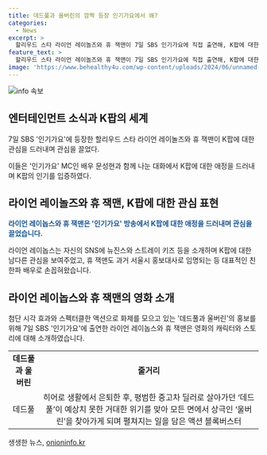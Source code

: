 ```yaml
---
title: 데드풀과 울버린의 깜짝 등장 인기가요에서 왜?
categories:
  - News
excerpt: >
  할리우드 스타 라이언 레이놀즈와 휴 잭맨이 7일 SBS 인기가요에 직접 출연해, K팝에 대한 관심을 드러내며 이목을 끌었다. 이들은 1위 후보인 뉴진스와 이영지 투어스를 직접 소개하고, 자신들이 출연한 데드풀과 울버린을 소개하기도 했다. 라이언 레이놀즈의 남다른 K팝 아티스트 관심과 휴 잭맨의 서울시 홍보대사 임명 경험 등도 화제다. 이들의 방송 출연은 데드풀과 울버린 홍보에도 기여할 것으로 기대된다.
feature_text: >
  할리우드 스타 라이언 레이놀즈와 휴 잭맨이 7일 SBS 인기가요에 직접 출연해, K팝에 대한 관심을 드러내며 이목을 끌었다. 이들은 1위 후보인 뉴진스와 이영지 투어스를 직접 소개하고, 자신들이 출연한 데드풀과 울버린을 소개하기도 했다. 라이언 레이놀즈의 남다른 K팝 아티스트 관심과 휴 잭맨의 서울시 홍보대사 임명 경험 등도 화제다. 이들의 방송 출연은 데드풀과 울버린 홍보에도 기여할 것으로 기대된다.
image: 'https://www.behealthy4u.com/wp-content/uploads/2024/06/unnamed-file.png'
---
```


<p><img src="https://www.behealthy4u.com/wp-content/uploads/2024/06/unnamed-file.png" alt="info 속보" /></p>

<h2 data-ke-size="size26">엔터테인먼트 소식과 K팝의 세계</h2>

<p data-ke-size="size16">7일 SBS '인기가요'에 등장한 할리우드 스타 라이언 레이놀즈와 휴 잭맨이 K팝에 대한 관심을 드러내며 관심을 끌었다.</p>

<p data-ke-size="size16">이들은 '인기가요' MC인 배우 문성현과 함께 나눈 대화에서 K팝에 대한 애정을 드러내며 K팝의 인기를 입증하였다.</p>

<h2 data-ke-size="size26">라이언 레이놀즈와 휴 잭맨, K팝에 대한 관심 표현</h2>

<p data-ke-size="size16"><b><span style="color: #1a5490;">라이언 레이놉스와 휴 잭맨은 '인기가요' 방송에서 K팝에 대한 애정을 드러내며 관심을 끌었습니다.</span></b></p>

<p data-ke-size="size16">라이언 레이놉스는 자신의 SNS에 뉴진스와 스트레이 키즈 등을 소개하며 K팝에 대한 남다른 관심을 보여주었고, 휴 잭맨도 과거 서울시 홍보대사로 임명되는 등 대표적인 친한파 배우로 손꼽혀왔습니다.</p>

<h2 data-ke-size="size26">라이언 레이놉스와 휴 잭맨의 영화 소개</h2>

<p data-ke-size="size16">첨단 시각 효과와 스펙터클한 액션으로 화제를 모으고 있는 '데드풀과 울버린'의 홍보를 위해 7일 SBS '인기가요'에 출연한 라이언 레이놉스와 휴 잭맨은 영화의 캐릭터와 스토리에 대해 소개하였습니다.</p>

<table>
    <tr>
        <td style="text-align: center; height: 17px;"><b>데드풀과 울버린</b></td>
        <td style="text-align: center; height: 17px;"><b>줄거리</b></td>
    </tr>
    <tr>
        <td style="text-align: center; height: 17px;">데드풀</td>
        <td style="text-align: center; height: 17px;">히어로 생활에서 은퇴한 후, 평범한 중고차 딜러로 살아가던 ‘데드풀’이 예상치 못한 거대한 위기를 맞아 모든 면에서 상극인 ‘울버린’을 찾아가게 되며 펼쳐지는 일을 담은 액션 블록버스터</td>
    </tr>
</table>
생생한 뉴스, <a href="https://onioninfo.kr" rel="dofollow">onioninfo.kr</a>


